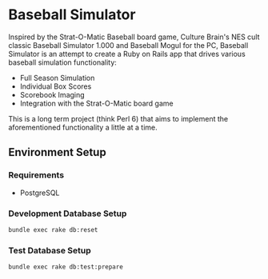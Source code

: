 # Baseball Simulator

Inspired by the Strat-O-Matic Baseball board game, Culture Brain's NES cult classic Baseball Simulator 1.000 and Baseball Mogul for the PC, Baseball Simulator is an attempt to create a Ruby on Rails app that drives various baseball simulation functionality:

* Full Season Simulation
* Individual Box Scores
* Scorebook Imaging
* Integration with the Strat-O-Matic board game

This is a long term project (think Perl 6) that aims to implement the aforementioned functionality a little at a time.


## Environment Setup

### Requirements
* PostgreSQL

### Development Database Setup
```bash
bundle exec rake db:reset
```

### Test Database Setup
```bash
bundle exec rake db:test:prepare
```
